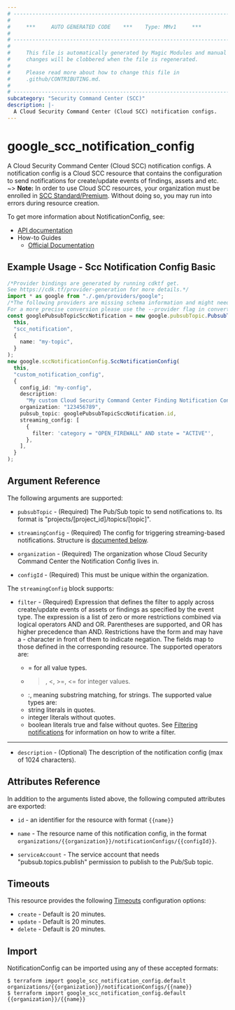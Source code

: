```yaml
---
# ----------------------------------------------------------------------------
#
#     ***     AUTO GENERATED CODE    ***    Type: MMv1     ***
#
# ----------------------------------------------------------------------------
#
#     This file is automatically generated by Magic Modules and manual
#     changes will be clobbered when the file is regenerated.
#
#     Please read more about how to change this file in
#     .github/CONTRIBUTING.md.
#
# ----------------------------------------------------------------------------
subcategory: "Security Command Center (SCC)"
description: |-
  A Cloud Security Command Center (Cloud SCC) notification configs.
---
```


# google\_scc\_notification\_config

A Cloud Security Command Center (Cloud SCC) notification configs. A
notification config is a Cloud SCC resource that contains the
configuration to send notifications for create/update events of
findings, assets and etc.
\~> **Note:** In order to use Cloud SCC resources, your organization must be enrolled
in [SCC Standard/Premium](https://cloud.google.com/security-command-center/docs/quickstart-security-command-center).
Without doing so, you may run into errors during resource creation.

To get more information about NotificationConfig, see:

* [API documentation](https://cloud.google.com/security-command-center/docs/reference/rest/v1/organizations.notificationConfigs)
* How-to Guides
  * [Official Documentation](https://cloud.google.com/security-command-center/docs)

## Example Usage - Scc Notification Config Basic

```typescript
/*Provider bindings are generated by running cdktf get.
See https://cdk.tf/provider-generation for more details.*/
import * as google from "./.gen/providers/google";
/*The following providers are missing schema information and might need manual adjustments to synthesize correctly: google.
For a more precise conversion please use the --provider flag in convert.*/
const googlePubsubTopicSccNotification = new google.pubsubTopic.PubsubTopic(
  this,
  "scc_notification",
  {
    name: "my-topic",
  }
);
new google.sccNotificationConfig.SccNotificationConfig(
  this,
  "custom_notification_config",
  {
    config_id: "my-config",
    description:
      "My custom Cloud Security Command Center Finding Notification Configuration",
    organization: "123456789",
    pubsub_topic: googlePubsubTopicSccNotification.id,
    streaming_config: [
      {
        filter: 'category = "OPEN_FIREWALL" AND state = "ACTIVE"',
      },
    ],
  }
);

```

## Argument Reference

The following arguments are supported:

*   `pubsubTopic` -
    (Required)
    The Pub/Sub topic to send notifications to. Its format is
    "projects/\[project\_id]/topics/\[topic]".

*   `streamingConfig` -
    (Required)
    The config for triggering streaming-based notifications.
    Structure is [documented below](#nested_streaming_config).

*   `organization` -
    (Required)
    The organization whose Cloud Security Command Center the Notification
    Config lives in.

*   `configId` -
    (Required)
    This must be unique within the organization.

<a name="nested_streaming_config"></a>The `streamingConfig` block supports:

* `filter` -
  (Required)
  Expression that defines the filter to apply across create/update
  events of assets or findings as specified by the event type. The
  expression is a list of zero or more restrictions combined via
  logical operators AND and OR. Parentheses are supported, and OR
  has higher precedence than AND.
  Restrictions have the form <field> <operator> <value> and may have
  a - character in front of them to indicate negation. The fields
  map to those defined in the corresponding resource.
  The supported operators are:
  * \= for all value types.
  * > , <, >=, <= for integer values.
  * :, meaning substring matching, for strings.
    The supported value types are:
  * string literals in quotes.
  * integer literals without quotes.
  * boolean literals true and false without quotes.
    See
    [Filtering notifications](https://cloud.google.com/security-command-center/docs/how-to-api-filter-notifications)
    for information on how to write a filter.

***

* `description` -
  (Optional)
  The description of the notification config (max of 1024 characters).

## Attributes Reference

In addition to the arguments listed above, the following computed attributes are exported:

*   `id` - an identifier for the resource with format `{{name}}`

*   `name` -
    The resource name of this notification config, in the format
    `organizations/{{organization}}/notificationConfigs/{{configId}}`.

*   `serviceAccount` -
    The service account that needs "pubsub.topics.publish" permission to
    publish to the Pub/Sub topic.

## Timeouts

This resource provides the following
[Timeouts](https://developer.hashicorp.com/terraform/plugin/sdkv2/resources/retries-and-customizable-timeouts) configuration options:

* `create` - Default is 20 minutes.
* `update` - Default is 20 minutes.
* `delete` - Default is 20 minutes.

## Import

NotificationConfig can be imported using any of these accepted formats:

```console
$ terraform import google_scc_notification_config.default organizations/{{organization}}/notificationConfigs/{{name}}
$ terraform import google_scc_notification_config.default {{organization}}/{{name}}
```
